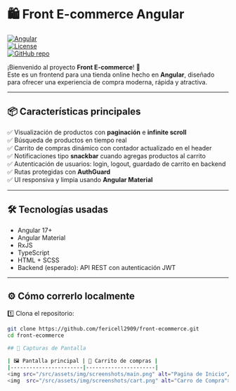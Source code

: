 # 🛍️ Front E-commerce Angular

[![Angular](https://img.shields.io/badge/angular-17-red?logo=angular)](https://angular.io/)  
[![License](https://img.shields.io/badge/license-MIT-blue)](LICENSE)  
[![GitHub repo](https://img.shields.io/badge/github-repo-green?logo=github)](https://github.com/fericell2909/front-ecommerce)

¡Bienvenido al proyecto **Front E-commerce**! 🚀  
Este es un frontend para una tienda online hecho en **Angular**, diseñado para ofrecer una experiencia de compra moderna, rápida y atractiva.

---

## 📦 Características principales

✅ Visualización de productos con **paginación** e **infinite scroll**  
✅ Búsqueda de productos en tiempo real  
✅ Carrito de compras dinámico con contador actualizado en el header  
✅ Notificaciones tipo **snackbar** cuando agregas productos al carrito  
✅ Autenticación de usuarios: login, logout, guardado de carrito en backend  
✅ Rutas protegidas con **AuthGuard**  
✅ UI responsiva y limpia usando **Angular Material**  

---

## 🛠️ Tecnologías usadas

- Angular 17+
- Angular Material
- RxJS
- TypeScript
- HTML + SCSS
- Backend (esperado): API REST con autenticación JWT

---

## ⚙️ Cómo correrlo localmente

1️⃣ Clona el repositorio:
```bash
git clone https://github.com/fericell2909/front-ecommerce.git
cd front-ecommerce

## 📸 Capturas de Pantalla

| 🖼 Pantalla principal | 🛒 Carrito de compras |
|-----------------------|----------------------|
<img src="/src/assets/img/screenshots/main.png" alt="Pagina de Inicio"/>
<img  src="/src/assets/img/screenshots/cart.png" alt="Carro de Compra">

